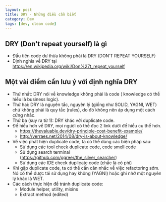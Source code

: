 ```yaml
---
layout: post
title: DRY - Những điều cần biết
category: Dev
tags: [dev, clean code]
---
```

## DRY (Don't repeat yourself) là gì
- Đầu tiên code dư thừa không phải là DRY (DON’T REPEAT YOURSELF)
- Định nghĩa về DRY tại https://en.wikipedia.org/wiki/Don%27t_repeat_yourself

## Một vài điểm cần lưu ý với định nghĩa DRY
- Thứ nhất: DRY nói về knowledge không phải là code ( knowledge có thể hiểu là business logic).
- Thứ hai: DRY là nguyên tắc, nguyên lý (giống như SOLID, YAGNI, WET) chứ không phải là quy tắc (rules), do đó không nên áp dụng một cách cứng nhắc.
- Thứ ba (suy ra từ 1): DRY khác với duplicate code.
- Để hiểu hơn về DRY, mọi người có thể đọc 2 link dưới để hiểu cụ thể hơn.
    - https://thevaluable.dev/dry-principle-cost-benefit-example/
    - http://verraes.net/2014/08/dry-is-about-knowledge/
- Về việc phát hiện duplicate code, ta có thể dùng các biện pháp sau:
  - Sử dụng các tool check duplicate code, code smell code
  - Sử dụng search terminal (https://github.com/ggreer/the_silver_searcher)
  - Sử dụng các IDE check duplicate code (chắc là có phí)
- Khi gặp duplicate code, ta có thể cần cân nhắc về việc refactoring sớm. Nó có thể được tái sử dụng hay không (YAGNI) hoặc ghi nhớ một nguyên lý khác là WET.
- Các cách thực hiện để tránh duplicate code:
    - Module helper, utility, mixins
    - Extract method (edited) 